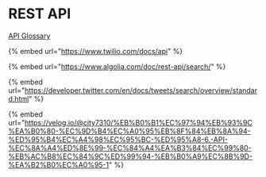 # REST API

[API Glossary](https://idratherbewriting.com/learnapidoc/docapis_glossary_section.html)

{% embed url="https://www.twilio.com/docs/api" %}

{% embed url="https://www.algolia.com/doc/rest-api/search/" %}

{% embed url="https://developer.twitter.com/en/docs/tweets/search/overview/standard.html" %}



{% embed url="https://velog.io/@city7310/%EB%B0%B1%EC%97%94%EB%93%9C%EA%B0%80-%EC%9D%B4%EC%A0%95%EB%8F%84%EB%8A%94-%ED%95%B4%EC%A4%98%EC%95%BC-%ED%95%A8-6.-API-%EC%8A%A4%ED%8E%99-%EC%84%A4%EA%B3%84%EC%99%80-%EB%AC%B8%EC%84%9C%ED%99%94-%EB%B0%A9%EC%8B%9D-%EA%B2%B0%EC%A0%95-1" %}



